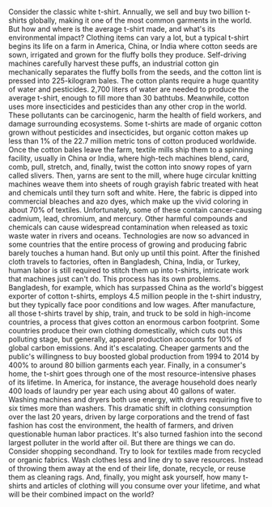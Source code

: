 Consider the classic white t-shirt. Annually, we sell and buy two billion t-shirts globally, making it one of the most common garments in the world. But how and where is the average t-shirt made, and what's its environmental impact? Clothing items can vary a lot, but a typical t-shirt begins its life on a farm in America, China, or India where cotton seeds are sown, irrigated and grown for the fluffy bolls they produce. Self-driving machines carefully harvest these puffs, an industrial cotton gin mechanically separates the fluffy bolls from the seeds, and the cotton lint is pressed  into 225-kilogram bales. The cotton plants require a huge quantity of water and pesticides. 2,700 liters of water are needed to produce the average t-shirt, enough to fill more than 30 bathtubs. Meanwhile, cotton uses more insecticides and pesticides than any other crop in the world. These pollutants can be carcinogenic, harm the health of field workers, and damage surrounding ecosystems. Some t-shirts are made of organic cotton grown without pesticides and insecticides, but organic cotton makes up less than 1% of the 22.7 million metric tons  of cotton produced worldwide. Once the cotton bales leave the farm, textile mills ship them to a spinning facility, usually in China or India, where high-tech machines blend, card, comb, pull, stretch, and, finally, twist the cotton into snowy ropes of yarn called slivers. Then, yarns are sent to the mill, where huge circular knitting machines weave them into sheets  of rough grayish fabric treated with heat and chemicals until they turn soft and white. Here, the fabric is dipped into commercial bleaches and azo dyes, which make up the vivid coloring in about 70% of textiles. Unfortunately, some of these contain cancer-causing cadmium, lead, chromium, and mercury. Other harmful compounds and chemicals can cause widespread contamination when released as toxic waste water in rivers and oceans. Technologies are now so advanced in some countries that the entire process of growing and producing fabric barely touches a human hand. But only up until this point. After the finished cloth  travels to factories, often in Bangladesh, China, India, or Turkey, human labor is still required  to stitch them up into t-shirts, intricate work that  machines just can't do. This process has its own problems. Bangladesh, for example, which has surpassed China as the world's biggest exporter of cotton t-shirts, employs 4.5 million people in the t-shirt industry, but they typically face poor conditions and low wages. After manufacture, all those t-shirts travel by ship, train, and truck to be sold in high-income countries, a process that gives cotton  an enormous carbon footprint. Some countries produce  their own clothing domestically, which cuts out this polluting stage, but generally, apparel production accounts for 10% of global carbon emissions. And it's escalating. Cheaper garments and the public's willingness to buy boosted global production  from 1994 to 2014 by 400% to around 80 billion garments each year. Finally, in a consumer's home, the t-shirt goes through one of the most resource-intensive phases of its lifetime. In America, for instance, the average household does nearly 400 loads of laundry per year each using about 40 gallons of water. Washing machines and dryers  both use energy, with dryers requiring five to six times more than washers. This dramatic shift in clothing  consumption over the last 20 years, driven by large corporations and the trend of fast fashion has cost the environment, the health of farmers, and driven questionable  human labor practices. It's also turned fashion into the second largest polluter in the world after oil. But there are things we can do. Consider shopping secondhand. Try to look for textiles made from recycled or organic fabrics. Wash clothes less and line dry to save resources. Instead of throwing them away at the end of their life, donate, recycle, or reuse them as cleaning rags. And, finally, you might ask yourself, how many t-shirts and articles of clothing will you consume over your lifetime, and what will be their combined  impact on the world? 